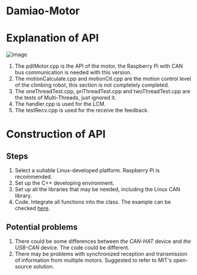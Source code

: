 # Damiao-Motor

# Explanation of API
![image](https://user-images.githubusercontent.com/112753161/224244681-fb7f106e-d253-4d48-8542-35509c988153.png)
1. The pdtMotor.cpp is the API of the motor, the Raspberry Pi with CAN bus communication is needed with this version.
2. The motionCalculate.cpp and motionCtl.cpp are the motion control level of the climbing robot, this section is not completely completed.
3. The oneThreadTest.cpp, priThreadTest.cpp and twoThreadTest.cpp are the tests of Multi-Threads, just ignored it.
4. The handler.cpp is used for the LCM.
5. The testRecv.cpp is used for the receive the feedback.

# Construction of API
## Steps
1. Select a suitable Linux-developed platform. Raspberry Pi is recommended.
2. Set up the C++ developing environment.
3. Set up all the libraries that may be needed, including the Linux CAN library.
4. Code. Integrate all functions into the class. The example can be checked [here](https://github.com/bishopAL/GeRot/tree/master/API/dynamixel_cpp%20Ver2.0).

## Potential problems
1. There could be some differences between *the CAN-HAT* device and *the USB-CAN* device. The code could be different.
2. There may be problems with synchronized reception and transmission of information from multiple motors. Suggested to refer to MIT's open-source solution.
